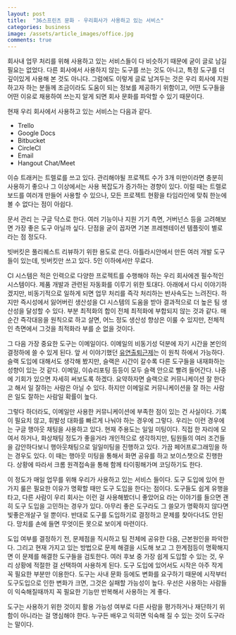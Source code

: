 ```yaml
---
layout: post
title:  "36스프린츠 문화 - 우리회사가 사용하고 있는 서비스"
categories: business
image: /assets/article_images/office.jpg
comments: true
---
```


회사내 업무 처리를 위해 사용하고 있는 서비스들이 다 비슷하기 때문에 굳이 글로 남길 필요는 없었다. 다른 회사에서 사용하지 않는 도구를 쓰는 것도 아니고, 특정 도구를 더 깊이있게 사용해 본 것도 아니다. 그럼에도 이렇게 글로 남겨두는 것은 우리 회사에 지원하고자 하는 분들께 조금이라도 도움이 되는 정보를 제공하기 위함이고, 어떤 도구들을 어떤 이유로 채용하여 쓰는지 알게 되면 회사 문화를 파악할 수 있기 때문이다. 

현재 우리 회사에서 사용하고 있는 서비스는 다음과 같다.

* Trello
* Google Docs
* Bitbucket
* CircleCI
* Email
* Hangout Chat/Meet

이슈 트래커는 트렐로를 쓰고 있다. 관리해야될 프로젝트 수가 3개 미만이라면 충분히 사용하기 좋으나 그 이상에서는 사용 복잡도가 증가하는 경향이 있다. 이럴 때는 트렐로 보드를 여러개 만들어 사용할 수 있으나, 모든 프로젝트 현황을 타임라인에 맞춰 한눈에 볼 수 없다는 점이 아쉽다.

문서 관리 는 구글 닥스로 한다. 여러 기능이나 지원 기기 측면, 거버넌스 등을 고려해보면 가장 좋은 도구 아닐까 싶다. 단점을 굳이 꼽자면 기본 프레젠테이션 템플릿이 별로 라는 점 정도다.

빗버킷은 풀리퀘스트 리뷰하기 위한 용도로 쓴다. 아틀라시안에서 만든 여러 개발 도구들이 있는데, 빗버킷만 쓰고 있다. 5인 이하에서만 무료다.

CI 시스템은 적은 인력으로 다양한 프로젝트를 수행해야 하는 우리 회사에겐 필수적인 시스템이다. 제품 개발과 관련된 자동화를 이루기 위한 토대다. 아래에서 다시 이야기하겠지만, 비동기적으로 일하게 되면 업무 처리를 즉각 처리하는 반사속도는 느려진다. 하지만 즉시성에서 잃어버린 생산성을 CI 시스템의 도움을 받아 결과적으로 더 높은 팀 생산성을 달성할 수 있다. 부분 최적화의 합이 전체 최적화에 부합되지 않는 것과 같다. 매 순간 즉각대응을 원칙으로 하고 살면, 어느 정도 생산성 향상은 이룰 수 있지만, 전체적인 측면에서 그것을 최적화라 부를 순 없을 것이다.

그 다음 가장 중요한 도구는 이메일이다. 이메일의 비동기성 덕분에 자기 시간을 본인의 결정하에 쓸 수 있게 된다. 앞 서 이야기했던 [유연출퇴근제](http://gsong.pe.kr/business/2019/01/07/%EC%9C%A0%EC%97%B0%EA%B7%BC%EB%AC%B4%EC%A0%9C.html)는 이 원칙 하에서 가능하다. 슬랙 도입에 대해서도 생각해 봤지만, 슬랙은 시간이 갈수록 다른 도구들을 내재화하는 성향이 있는 것 같다. 이메일, 이슈리포팅 등등이 모두 슬랙 안으로 빨려 들어간다. 나중에 기회가 있으면 자세히 써보도록 하겠다. 요약하자면 슬랙으로 커뮤니케이션 잘 한다고 해서 일 잘하는 사람은 아닐 수 있다. 하지만 이메일로 커뮤니케이션을 잘 하는 사람은 일도 잘하는 사람일 확률이 높다.

그렇다 하더라도, 이메일만 사용한 커뮤니케이션에 부족한 점이 있는 건 사실이다. 기록이 필요치 않고, 휘발성 대화를 빠르게 나눠야 하는 경우에 그렇다. 우리는 이런 경우에는 구글 행아웃 채팅을 사용하고 있다. 현재 주용도는 일일 미팅이다. 직접 한 자리에 모여서 하거나, 화상채팅 정도가 좋을거라 개인적으로 생각하지만, 팀원들의 여러 조건들을 감안하다보니 행아웃채팅으로 일일미팅을 진행하고 있다. 가끔 페어프로그래밍을 하는 경우도 있다. 이 때는 행아웃 미팅을 통해서 화면 공유를 하고 보이스챗으로 진행한다. 상황에 따라서 크롬 원격접속을 통해 함께 타이핑해가며 코딩하기도 한다.

이 정도가 매일 업무를 위해 우리가 사용하고 있는 서비스 들이다. 도구 도입에 있어 한가지 룰은 필요한 이유가 명확할 때만 도구 도입을 한다는 점이다. 도구들도 쉽게 유행을 타고, 다른 사람이 우리 회사는 이런 걸 사용해봤더니 좋았어요 라는 이야기를 들으면 괜히 도구 도입을 고민하는 경우가 있다. 아무리 좋은 도구라도 그 쓸모가 명확하지 않다면 빛좋은개살구 일 뿐이다. 반대로 도구를 도입하기로 결정하고 문제를 찾아다녀도 안된다. 망치를 손에 들면 무엇이든 못으로 보이게 마련이다.

도입 여부를 결정하기 전, 문제점을 직시하고 팀 전체에 공유한 다음, 근본원인을 파악한다. 그리고 현재 가지고 있는 방법으로 문제 해결을 시도해 보고 그 한계점등이 명확해지면 이 문제를 해결한 도구들을 검토한다. 여러 후보 중 가장 쉽게 도입할 수 있는 것, 우리 상황에 적절한 걸 선택하여 사용하게 된다. 도구 도입에 있어서도 시작은 아주 작게 꼭 필요한 부분만 이용한다. 도구는 사내 문화 등에도 변화를 요구하기 때문에 시작부터 도구도입으로 인한 변화가 크면, 그것은 실패할 가능성이 높다. 우선은 사용하는 사람들이 익숙해질때까지 꼭 필요한 기능만 반복해서 사용하는 게 좋다.

도구는 사용하기 위한 것이지 활용 가능성 여부로 다른 사람을 평가하거나 재단하기 위함이 아니라는 걸 명심해야 한다. 누구든 배우고 익히면 익숙해 질 수 있는 것이 도구라는 말이다.
